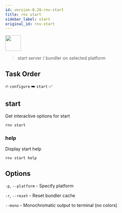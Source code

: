 ```yaml
---
id: version-0.28-rnv-start
title: rnv start
sidebar_label: start
original_id: rnv-start
---
```


<img src="https://renative.org/img/ic_cli.png" width=50 height=50 />

> start server / bundler on selected platform

## Task Order

🔥 `configure` ➡️ `start`  ✅

## start

Get interactive options for start

```bash
rnv start
```

### help

Display start help

```bash
rnv start help
```

## Options

`-p`, `--platform` - Specify platform

`-r`, `--reset` - Reset bundler cache

`--mono` - Monochromatic output to terminal (no colors)
